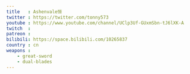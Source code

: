 ```yaml
---
title   : Ashenvale恒
twitter : https://twitter.com/tonny573
youtube : https://www.youtube.com/channel/UClp3Uf-GUxmSbn-tJ6lXK-A
twitch  :
patreon :
bilibili: https://space.bilibili.com/10265837
country : cn
weapons :
    - great-sword
    - dual-blades
---
```


